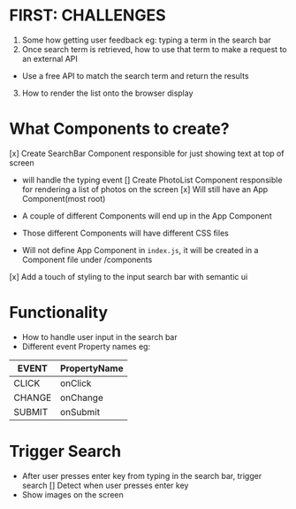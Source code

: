# FIRST: CHALLENGES
1. Some how getting user feedback
eg: typing a term in the search bar
2. Once search term is retrieved, how to use that term to make a request to an external API
- Use a free API to match the search term and return the results
3. How to render the list onto the browser display

# What Components to create?
[x] Create SearchBar Component responsible for just showing text at top of screen
  - will handle the typing event
[] Create PhotoList Component responsible for rendering a list of photos on the screen
[x] Will still have an App Component(most root)

- A couple of different Components will end up in the App Component
- Those different Components will have different CSS files
- Will not define App Component in `index.js`, it will be created in a Component file under /components

[x] Add a touch of styling to the input search bar with semantic ui

# Functionality
- How to handle user input in the search bar
- Different event Property names
eg:

EVENT | PropertyName
-- | --
CLICK | onClick
CHANGE | onChange
SUBMIT | onSubmit

# Trigger Search
- After user presses enter key from typing in the search bar, trigger search
[] Detect when user presses enter key
- Show images on the screen
